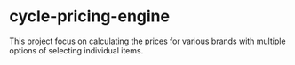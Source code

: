 # cycle-pricing-engine
This project focus on calculating the prices for various brands with multiple options of selecting individual items.
